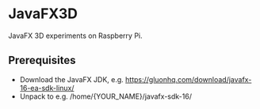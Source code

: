 # JavaFX3D

JavaFX 3D experiments on Raspberry Pi.

## Prerequisites

* Download the JavaFX JDK, e.g. https://gluonhq.com/download/javafx-16-ea-sdk-linux/
* Unpack to e.g. /home/{YOUR_NAME}/javafx-sdk-16/
